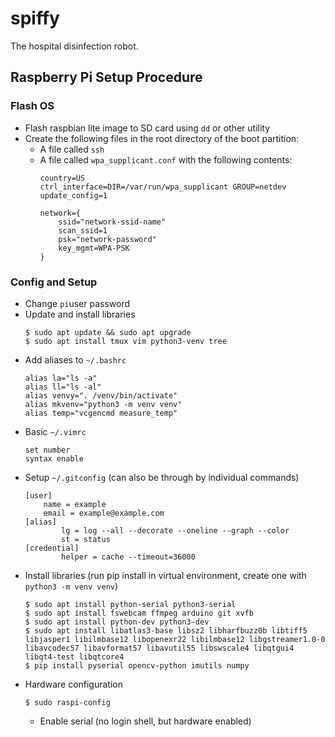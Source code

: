 # spiffy
The hospital disinfection robot.

## Raspberry Pi Setup Procedure

### Flash OS
* Flash raspbian lite image to SD card using `dd` or other utility
* Create the following files in the root directory of the boot partition:
    * A file called `ssh`
    * A file called `wpa_supplicant.conf` with the following contents:
        ```
        country=US
        ctrl_interface=DIR=/var/run/wpa_supplicant GROUP=netdev
        update_config=1

        network={
            ssid="network-ssid-name"
            scan_ssid=1
            psk="network-password"
            key_mgmt=WPA-PSK
        }
        ```

### Config and Setup
* Change `pi`user password
* Update and install libraries
    ```
    $ sudo apt update && sudo apt upgrade
    $ sudo apt install tmux vim python3-venv tree
    ```
* Add aliases to `~/.bashrc`
    ```
    alias la="ls -a"
    alias ll="ls -al"
    alias venvy=". /venv/bin/activate"
    alias mkvenv="python3 -m venv venv"
    alias temp="vcgencmd measure_temp"
    ```
* Basic `~/.vimrc`
    ```
    set number
    syntax enable
    ```
* Setup `~/.gitconfig` (can also be through by individual commands)
    ```
    [user]
        name = example
        email = example@example.com
    [alias]
            lg = log --all --decorate --oneline --graph --color
            st = status
    [credential]
            helper = cache --timeout=36000
    ```
* Install libraries (run pip install in virtual environment, create one with `python3 -m venv venv`)
    ```
    $ sudo apt install python-serial python3-serial
    $ sudo apt install fswebcam ffmpeg arduino git xvfb
    $ sudo apt install python-dev python3-dev
    $ sudo apt install libatlas3-base libsz2 libharfbuzz0b libtiff5 libjasper1 libilmbase12 libopenexr22 libilmbase12 libgstreamer1.0-0 libavcodec57 libavformat57 libavutil55 libswscale4 libqtgui4 libqt4-test libqtcore4
    $ pip install pyserial opencv-python imutils numpy
    ```
* Hardware configuration
    ```
    $ sudo raspi-config
    ```
    * Enable serial (no login shell, but hardware enabled)
